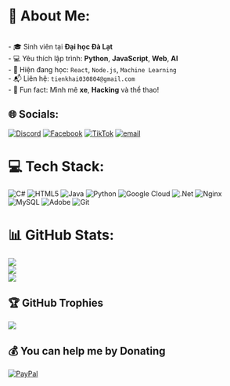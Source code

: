 # 💫 About Me:
<br>- 🎓 Sinh viên tại **Đại học Đà Lạt**  <br>- 💻 Yêu thích lập trình: **Python**, **JavaScript**, **Web**, **AI**<br>- 🌱 Hiện đang học: `React`, `Node.js`, `Machine Learning`<br>- 📬 Liên hệ: `tienkhai030804@gmail.com`<br>- 🎉 Fun fact: Mình mê **xe**, **Hacking** và thể thao!


## 🌐 Socials:
[![Discord](https://img.shields.io/badge/Discord-%237289DA.svg?logo=discord&logoColor=white)](https://discord.gg/intekaih) [![Facebook](https://img.shields.io/badge/Facebook-%231877F2.svg?logo=Facebook&logoColor=white)](https://facebook.com/inte.kaih.384) [![TikTok](https://img.shields.io/badge/TikTok-%23000000.svg?logo=TikTok&logoColor=white)](https://tiktok.com/@inte.kaih.384) [![email](https://img.shields.io/badge/Email-D14836?logo=gmail&logoColor=white)](mailto:tienkhai030804@gmail.com) 

# 💻 Tech Stack:
![C#](https://img.shields.io/badge/c%23-%23239120.svg?style=flat&logo=csharp&logoColor=white) ![HTML5](https://img.shields.io/badge/html5-%23E34F26.svg?style=flat&logo=html5&logoColor=white) ![Java](https://img.shields.io/badge/java-%23ED8B00.svg?style=flat&logo=openjdk&logoColor=white) ![Python](https://img.shields.io/badge/python-3670A0?style=flat&logo=python&logoColor=ffdd54) ![Google Cloud](https://img.shields.io/badge/GoogleCloud-%234285F4.svg?style=flat&logo=google-cloud&logoColor=white) ![.Net](https://img.shields.io/badge/.NET-5C2D91?style=flat&logo=.net&logoColor=white) ![Nginx](https://img.shields.io/badge/nginx-%23009639.svg?style=flat&logo=nginx&logoColor=white) ![MySQL](https://img.shields.io/badge/mysql-4479A1.svg?style=flat&logo=mysql&logoColor=white) ![Adobe](https://img.shields.io/badge/adobe-%23FF0000.svg?style=flat&logo=adobe&logoColor=white) ![Git](https://img.shields.io/badge/git-%23F05033.svg?style=flat&logo=git&logoColor=white)
# 📊 GitHub Stats:
![](https://github-readme-stats.vercel.app/api?username=intekaih&theme=neon&hide_border=true&include_all_commits=false&count_private=false)<br/>
![](https://nirzak-streak-stats.vercel.app/?user=intekaih&theme=neon&hide_border=true)<br/>
![](https://github-readme-stats.vercel.app/api/top-langs/?username=intekaih&theme=neon&hide_border=true&include_all_commits=false&count_private=false&layout=compact)

## 🏆 GitHub Trophies
![](https://github-profile-trophy.vercel.app/?username=intekaih&theme=neon&no-frame=false&no-bg=true&margin-w=4)

  ## 💰 You can help me by Donating
  [![PayPal](https://img.shields.io/badge/PayPal-00457C?style=for-the-badge&logo=paypal&logoColor=white)](https://paypal.me/intekaih) 

  
<!-- Proudly created with GPRM ( https://gprm.itsvg.in ) -->
